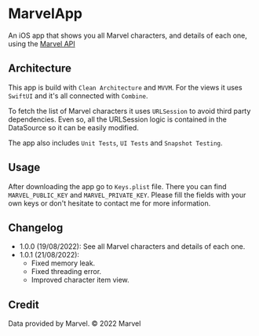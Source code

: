 # MarvelApp

An iOS app that shows you all Marvel characters, and details of each one, using the [Marvel API](https://developer.marvel.com/)

## Architecture

This app is build with `Clean Architecture` and `MVVM`. For the views it uses `SwiftUI` and it's all connected with `Combine`.

To fetch the list of Marvel characters it uses `URLSession` to avoid third party dependencies. Even so, all the URLSession logic is contained in the DataSource so it can be easily modified.

The app also includes `Unit Tests`, `UI Tests` and `Snapshot Testing`.

## Usage

After downloading the app go to `Keys.plist` file. There you can find `MARVEL_PUBLIC_KEY` and `MARVEL_PRIVATE_KEY`. Please fill the fields with your own keys or don't hesitate to contact me for more information. 

## Changelog

- 1.0.0 (19/08/2022): See all Marvel characters and details of each one.
- 1.0.1 (21/08/2022):
    - Fixed memory leak. 
    - Fixed threading error.
    - Improved character item view.

## Credit

Data provided by Marvel. © 2022 Marvel
